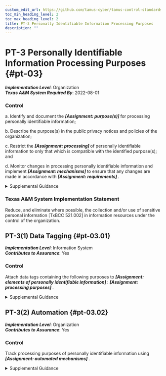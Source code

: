 ```yaml
---
custom_edit_url: https://github.com/tamus-cyber/tamus-control-standards/tree/main/content/tamus.edu/TAMUS_profile.xml
toc_min_heading_level: 2
toc_max_heading_level: 2
title: PT-3 Personally Identifiable Information Processing Purposes
description: ""
---
```


# PT-3 Personally Identifiable Information Processing Purposes {#pt-03}

_**Implementation Level**_: Organization\
_**Texas A&M System Required By**_: 2022-08-01

### Control

a. Identify and document the <strong title="pt-03_odp.01"> <em>[Assignment: purpose(s)]</em> </strong> for processing personally identifiable information;

b. Describe the purpose(s) in the public privacy notices and policies of the organization;

c. Restrict the <strong title="pt-03_odp.02"> <em>[Assignment: processing]</em> </strong> of personally identifiable information to only that which is compatible with the identified purpose(s); and

d. Monitor changes in processing personally identifiable information and implement <strong title="pt-03_odp.03"> <em>[Assignment: mechanisms]</em> </strong> to ensure that any changes are made in accordance with <strong title="pt-03_odp.04"> <em>[Assignment: requirements]</em> </strong>.

<details>
  <summary>Supplemental Guidance</summary>

Identifying and documenting the purpose for processing provides organizations with a basis for understanding why personally identifiable information may be processed. The term <q xmlns="http://csrc.nist.gov/ns/oscal/1.0">process</q> includes every step of the information life cycle, including creation, collection, use, processing, storage, maintenance, dissemination, disclosure, and disposal. Identifying and documenting the purpose of processing is a prerequisite to enabling owners and operators of the system and individuals whose information is processed by the system to understand how the information will be processed. This enables individuals to make informed decisions about their engagement with information systems and organizations and to manage their privacy interests. Once the specific processing purpose has been identified, the purpose is described in the organization&#8217;s privacy notices, policies, and any related privacy compliance documentation, including privacy impact assessments, system of records notices, <a xmlns="http://csrc.nist.gov/ns/oscal/1.0" href="#18e71fec-c6fd-475a-925a-5d8495cf8455">PRIVACT</a> statements, computer matching notices, and other applicable Federal Register notices.

</details>

### Texas A&M System Implementation Statement

Reduce, and eliminate where possible, the collection and/or use of sensitive personal information [TxBCC 521.002] in information resources under the control of the organization.

## PT-3(1) Data Tagging {#pt-03.01}

_**Implementation Level**_: Information System\
_**Contributes to Assurance**_: Yes

### Control

Attach data tags containing the following purposes to <strong title="pt-03.01_odp.02"> <em>[Assignment: elements of personally identifiable information]</em> </strong>: <strong title="pt-03.01_odp.01"> <em>[Assignment: processing purposes]</em> </strong>.

<details>
  <summary>Supplemental Guidance</summary>

Data tags support the tracking of processing purposes by conveying the purposes along with the relevant elements of personally identifiable information throughout the system. By conveying the processing purposes in a data tag along with the personally identifiable information as the information transits a system, a system owner or operator can identify whether a change in processing would be compatible with the identified and documented purposes. Data tags may also support the use of automated tools.

</details>

## PT-3(2) Automation {#pt-03.02}

_**Implementation Level**_: Organization\
_**Contributes to Assurance**_: Yes

### Control

Track processing purposes of personally identifiable information using <strong title="pt-03.02_odp"> <em>[Assignment: automated mechanisms]</em> </strong>.

<details>
  <summary>Supplemental Guidance</summary>

Automated mechanisms augment tracking of the processing purposes.

</details>

